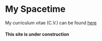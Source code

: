 # My Spacetime

My curriculum vitae (C.V.) can be found [here](CV/README.md)

#### This site is under construction

